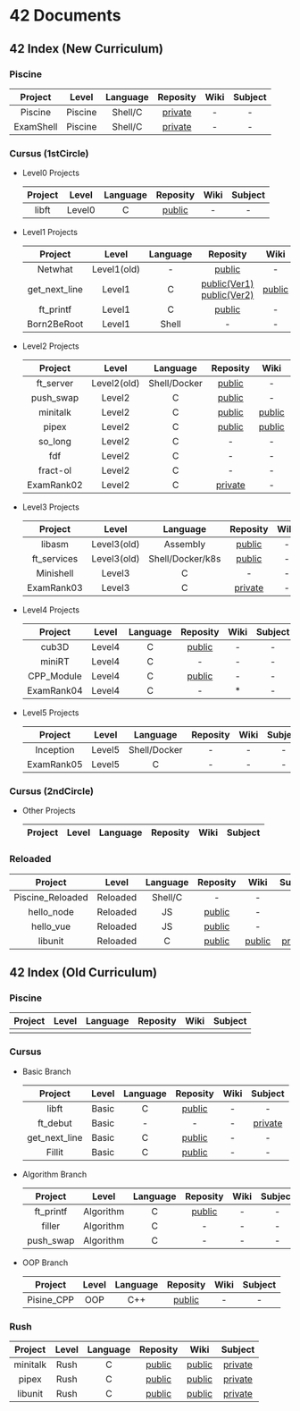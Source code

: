 # 42 Documents


## 42 Index (New Curriculum)

### Piscine

|Project  |Level  |Language|Reposity|Wiki|Subject|
|:-------:|:-----:|:------:|:------:|:--:|:-----:|
|Piscine  |Piscine|Shell/C |[private](https://github.com/mznmk/Piscine)|-|-|
|ExamShell|Piscine|Shell/C |[private]()|-|-|

### Cursus (1stCircle)

- Level0 Projects  

	|Project|Level |Language|Reposity|Wiki|Subject|
	|:-----:|:----:|:------:|:------:|:--:|:-----:|
	|libft  |Level0|C       |[public](https://github.com/mznmk/libft)|-|-|

- Level1 Projects  

	|Project      |Level      |Language|Reposity|Wiki|Subject|
	|:-----------:|:---------:|:------:|:------:|:--:|:-----:|
	|Netwhat      |Level1(old)|-       |[public](https://github.com/mznmk/netwhat)|-|-|
	|get_next_line|Level1     |C       |[public(Ver1)](https://github.com/mznmk/get_next_line)<br>[public(Ver2)](https://github.com/mznmk/get_next_line_2)|[public](./documents/get_next_line)|[private](https://github.com/mznmk/42_Projects/tree/master/projects/get_next_line)|
	|ft_printf    |Level1     |C       |[public](https://github.com/mznmk/ft_printf)|-|-|
	|Born2BeRoot  |Level1     |Shell   |-|-|-|

- Level2 Projects

	|Project   |Level     |Language|Reposity|Wiki|Subject|
	|:--------:|:--------:|:------:|:------:|:--:|:-----:|
	|ft_server |Level2(old)|Shell/Docker|[public](https://github.com/mznmk/ft_server)|-|-|
	|push_swap |Level2     |C      |[public](https://github.com/mznmk/push_swap)|-|-|
	|minitalk  |Level2     |C      |[public](https://github.com/mznmk/minitalk)|[public](./documents/minitalk/)|[private](https://github.com/mznmk/42_Projects/tree/master/projects/minitalk)|
	|pipex     |Level2     |C      |[public](https://github.com/mznmk/pipex)|[public](./documents/pipex/)|[private](https://github.com/mznmk/42_Projects/tree/master/projects/pipex)|
	|so_long   |Level2     |C      |-|-|-|
	|fdf       |Level2     |C      |-|-|-|
	|fract-ol  |Level2     |C      |-|-|-|
	|ExamRank02|Level2     |C      |[private](https://github.com/mznmk/exam02)|-|-|

- Level3 Projects

	|Project    |Level      |Language        |Reposity|Wiki|Subject|
	|:---------:|:---------:|:--------------:|:------:|:--:|:-----:|
	|libasm     |Level3(old)|Assembly        |[public](https://github.com/mznmk/libasm)|-|-|
	|ft_services|Level3(old)|Shell/Docker/k8s|[public](https://github.com/mznmk/ft_services)|-|-|
	|Minishell  |Level3     |C               |-|-|-|
	|ExamRank03 |Level3     |C               |[private](https://github.com/mznmk/exam03)|-|-|
	  
- Level4 Projects

	|Project   |Level |Language|Reposity|Wiki|Subject|
	|:--------:|:----:|:------:|:------:|:--:|:-----:|
	|cub3D     |Level4|C       |[public](https://github.com/mznmk/cub3D)|-|-|
	|miniRT    |Level4|C       |-|-|-|
	|CPP_Module|Level4|C       |[public](https://github.com/mznmk/CPP_Module)|-|-|
	|ExamRank04|Level4|C       |-|*|-|

- Level5 Projects

	|Project   |Level |Language    |Reposity|Wiki|Subject|
	|:--------:|:----:|:----------:|:------:|:--:|:-----:|
	|Inception |Level5|Shell/Docker|-|-|-|
	|ExamRank05|Level5|C           |-|-|-|

### Cursus (2ndCircle)

- Other Projects  

	|Project|Level|Language|Reposity|Wiki|Subject|
	|:-----:|:---:|:------:|:------:|:--:|:-----:|

### Reloaded

|Project         |Level   |Language|Reposity|Wiki|Subject|
|:--------------:|:------:|:------:|:------:|:--:|:-----:|
|Piscine_Reloaded|Reloaded|Shell/C |-|-|-|
|hello_node      |Reloaded|JS      |[public](https://github.com/mznmk/hello_node)|-|-|
|hello_vue       |Reloaded|JS      |[public](https://github.com/mznmk/hello_vue)|-|-|
|libunit         |Reloaded|C       |[public](https://github.com/mznmk/libunit)|[public](./documents/libunit/)|[private](https://github.com/mznmk/42_Projects/tree/master/projects/libunit)|


## 42 Index (Old Curriculum)

### Piscine

|Project|Level|Language|Reposity|Wiki|Subject|
|:-----:|:---:|:------:|:------:|:--:|:-----:|
|||||||

### Cursus

- Basic Branch  

	|Project      |Level|Language|Reposity|Wiki|Subject|
	|:-----------:|:---:|:------:|:------:|:--:|:-----:|
	|libft        |Basic|C       |[public](https://github.com/mznmk/libft)|-|-|
	|ft_debut     |Basic|-       |-|-|[private](https://github.com/mznmk/42_Projects/tree/master/projects/ft_debut)|
	|get_next_line|Basic|C       |[public](https://github.com/mznmk/get_next_line)|-|-|
	|Fillit       |Basic|C       |[public](https://github.com/mznmk/Fillit)|-|-|

- Algorithm Branch  

	|Project  |Level    |Language|Reposity|Wiki|Subject|
	|:-------:|:-------:|:------:|:------:|:--:|:-----:|
	|ft_printf|Algorithm|C       |[public](https://github.com/mznmk/ft_printf)|-|-|
	|filler   |Algorithm|C       |-|-|-|
	|push_swap|Algorithm|C       |-|-|-|

- OOP Branch  

	|Project   |Level|Language|Reposity|Wiki|Subject|
	|:--------:|:---:|:------:|:------:|:--:|:-----:|
	|Pisine_CPP|OOP  |C++     |[public](https://github.com/mznmk/Piscine_CPP)|-|-|

### Rush

|Project |Level|Language|Reposity|Wiki|Subject|
|:------:|:---:|:------:|:------:|:--:|:-----:|
|minitalk|Rush |C       |[public](https://github.com/mznmk/minitalk)|[public](./documents/minitalk/)|[private](https://github.com/mznmk/42_Projects/tree/master/projects/minitalk)|
|pipex   |Rush |C       |[public](https://github.com/mznmk/pipex)|[public](./documents/pipex/)|[private](https://github.com/mznmk/42_Projects/tree/master/projects/pipex)|
|libunit |Rush |C       |[public](https://github.com/mznmk/libunit)|[public](./documents/libunit/)|[private](https://github.com/mznmk/42_Projects/tree/master/projects/libunit)|


